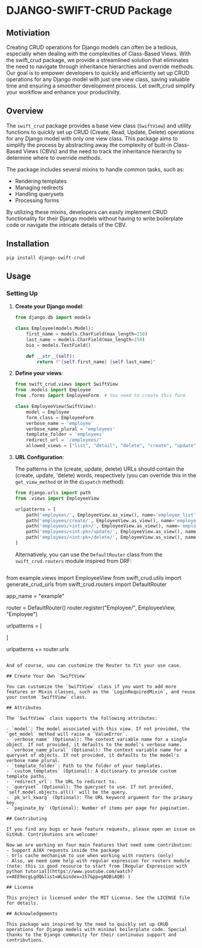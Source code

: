 # DJANGO-SWIFT-CRUD Package

## Motiviation
Creating CRUD operations for Django models can often be a tedious, especially when dealing with the complexities of Class-Based Views. With the swift_crud package, we provide a streamlined solution that eliminates the need to navigate through inheritance hierarchies and override methods. Our goal is to empower developers to quickly and efficiently set up CRUD operations for any Django model with just one view class, saving valuable time and ensuring a smoother development process. Let swift_crud simplify your workflow and enhance your productivity.

## Overview

The `swift_crud` package provides a base view class (`SwiftView`) and utility functions to quickly set up CRUD (Create, Read, Update, Delete) operations for any Django model with only one view class. This package aims to simplify the process by abstracting away the complexity of built-in Class-Based Views (CBVs) and the need to track the inheritance hierarchy to determine where to override methods.

The package includes several mixins to handle common tasks, such as:

- Rendering templates
- Managing redirects
- Handling querysets
- Processing forms

By utilizing these mixins, developers can easily implement CRUD functionality for their Django models without having to write boilerplate code or navigate the intricate details of the CBV.

## Installation

```
pip install django-swift-crud
```

## Usage

### Setting Up

1. **Create your Django model**:

   ```python
   from django.db import models

   class Employee(models.Model):
       first_name = models.CharField(max_length=150)
       last_name = models.CharField(max_length=150)
       bio = models.TextField()

       def __str__(self):
           return f"{self.first_name} {self.last_name}"
   ```

2. **Define your views**:

   ```python
   from swift_crud.views import SwiftView
   from .models import Employee
   from .forms import EmployeeForm  # You need to create this form

   class EmployeeView(SwiftView):
       model = Employee
       form_class = EmployeeForm
       verbose_name = 'employee'
       verbose_name_plural = 'employees'
       template_folder = 'employees'
       redirect_url = '/employees/'
       allowed_views = ["list", "detail", "delete", "create", "update"]
   ```

3. **URL Configuration**:

   The patterns in the (create, update, delete) URLs should contain the (create, update, 'delete) words, respectively (you can override this in the `get_view_method` or in the `dispatch` method):

   ```python
   from django.urls import path
   from .views import EmployeeView

   urlpatterns = [
       path('employees/', EmployeeView.as_view(), name='employee_list'),
       path('employees/create/', EmployeeView.as_view(), name='employee_create'),
       path('employees/<int:pk>/', EmployeeView.as_view(), name='employee_detail'),
       path('employees/<int:pk>/update/', EmployeeView.as_view(), name='employee_update'),
       path('employees/<int:pk>/delete/', EmployeeView.as_view(), name='employee_delete'),
   ]
   ```

   Alternatively, you can use the `DefaultRouter` class from the `swift_crud.routers` module inspired from DRF:

   ```python
   
from example.views import EmployeeView
from swift_crud.utils import generate_crud_urls
from swift_crud.routers import DefaultRouter


app_name = "example"

router = DefaultRouter()
router.register("Employee/", EmployeeView, "Employee")


urlpatterns = [
   
]

urlpatterns += router.urls
   ```

   And of course, uou can customize the Router to fit your use case. 

## Create Your Own `SwiftView`

You can customize the `SwiftView` class if you want to add more features or Mixin classes, such as the `LoginRequiredMixin`, and reuse your custom `SwiftView` class.

## Attributes

The `SwiftView` class supports the following attributes:

- `model`: The model associated with this view. If not provided, the `get_model` method will raise a `ValueError`.
- `verbose_name` (Optional): The context variable name for a single object. If not provided, it defaults to the model's verbose name.
- `verbose_name_plural` (Optional): The context variable name for a queryset of objects. If not provided, it defaults to the model's verbose name plural.
- `template_folder`: Path to the folder of your templates.
- `custom_templates` (Optional): A dictionary to provide custom template paths.
- `redirect_url`: The URL to redirect to.
- `queryset` (Optional): The queryset to use. If not provided, `self.model.objects.all()` will be the query.
- `pk_url_kwarg` (Optional): The URL keyword argument for the primary key.
- `paginate_by` (Optional): Number of items per page for pagination.

## Contributing

If you find any bugs or have feature requests, please open an issue on GitHub. Contributions are welcome!

Now we are working on four main features that need some contribution:
- Support AJAX requests inside the package
- Urls cache mechanism to use when working with routers (only)
- Also, we need some help with regular expression for routers module (note: this is good resource to start from [Regular Expression with python tutorial](https://www.youtube.com/watch?v=AEE9ecgLgdQ&list=WL&index=157&pp=gAQBiAQB) )

## License

This project is licensed under the MIT License. See the LICENSE file for details.

## Acknowledgements

This package was inspired by the need to quickly set up CRUD operations for Django models with minimal boilerplate code. Special thanks to the Django community for their continuous support and contributions.
